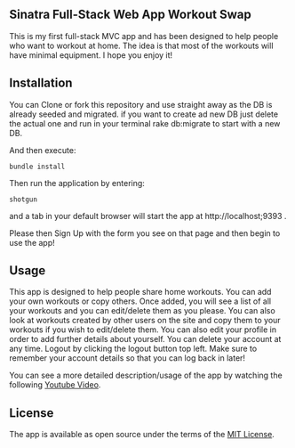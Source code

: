 ## Sinatra Full-Stack Web App Workout Swap

This is my first full-stack MVC app and has been designed to help people who want to workout at home. The idea is that most of the workouts will have minimal equipment. I hope you enjoy it!

## Installation

You can Clone or fork this repository and use straight away as the DB is already seeded and migrated. if you want to create ad new DB just delete the actual one and run in your terminal rake db:migrate to start with a new DB.

And then execute:

```
bundle install
```

Then run the application by entering:

```
shotgun
```

and a tab in your default browser will start the app at http://localhost;9393 .

Please then Sign Up with the form you see on that page and then begin to use the app!

## Usage

This app is designed to help people share home workouts. You can add your own workouts or copy others. Once added, you will see a list of all your workouts and you can edit/delete them as you please. You can also look at workouts created by other users on the site and copy them to your workouts if you wish to edit/delete them. You can also edit your profile in order to add further details about yourself. You can delete your account at any time. Logout by clicking the logout button top left. Make sure to remember your account details so that you can log back in later!

You can see a more detailed description/usage of the app by watching the following [Youtube Video](https://youtu.be/Ms1y3vsx2YU).

## License

The app is available as open source under the terms of the [MIT License](https://opensource.org/licenses/MIT).
